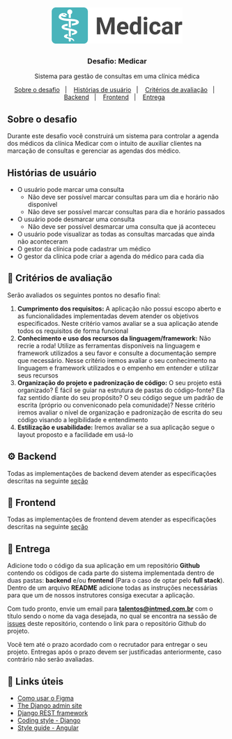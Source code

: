 <h1 align="center">
  <img alt="Fastfeet" title="Medicar" src="assets/logo.png" width="300px" />
</h1>

<h3 align="center">
  Desafio: Medicar
</h3>

<p align="center">Sistema para gestão de consultas em uma clínica médica</p>

<p align="center">
  <a href="#sobre-o-desafio">Sobre o desafio</a>&nbsp;&nbsp;&nbsp;|&nbsp;&nbsp;&nbsp;
  <a href="#histórias-de-usuário">Histórias de usuário</a>&nbsp;&nbsp;&nbsp;|&nbsp;&nbsp;&nbsp;
  <a href="#pencil-critérios-de-avaliação">Critérios de avaliação</a>&nbsp;&nbsp;&nbsp;|&nbsp;&nbsp;&nbsp;
  <a href="#gear-backend">Backend</a>&nbsp;&nbsp;&nbsp;|&nbsp;&nbsp;&nbsp;
  <a href="#art-frontend">Frontend</a>&nbsp;&nbsp;&nbsp;|&nbsp;&nbsp;&nbsp;
  <a href="#date-entrega">Entrega</a>&nbsp;&nbsp;&nbsp;
</p>

## Sobre o desafio

Durante este desafio você construirá um sistema para controlar a agenda dos médicos da clínica Medicar com o intuito de auxiliar clientes na marcação de consultas e gerenciar as agendas dos médico.

## Histórias de usuário

- O usuário pode marcar uma consulta
  - Não deve ser possível marcar consultas para um dia e horário não disponível
  - Não deve ser possível marcar consultas para dia e horário passados
- O usuário pode desmarcar uma consulta
  - Não deve ser possível desmarcar uma consulta que já aconteceu
- O usuário pode visualizar as todas as consultas marcadas que ainda não aconteceram
- O gestor da clínica pode cadastrar um médico
- O gestor da clínica pode criar a agenda do médico para cada dia

## :pencil: Critérios de avaliação

Serão avaliados os seguintes pontos no desafio final:

1. **Cumprimento dos requisitos:** A aplicação não possui escopo aberto e as funcionalidades implementadas devem atender os objetivos especificados. Neste critério vamos avaliar se a sua aplicação atende todos os requisitos de forma funcional
1. **Conhecimento e uso dos recursos da linguagem/framework:** Não recrie a roda! Utilize as ferramentas disponíveis na linguagem e framework utilizados a seu favor e consulte a documentação sempre que necessário. Nesse critério iremos avaliar o seu conhecimento na linguagem e framework utilizados e o empenho em entender e utilizar seus recursos
1. **Organização do projeto e padronização de código:** O seu projeto está organizado? É fácil se guiar na estrutura de pastas do código-fonte? Ela faz sentido diante do seu propósito? O seu código segue um padrão de escrita (próprio ou conveniconado pela comunidade)? Nesse critério iremos avaliar o nível de organização e padronização de escrita do seu código visando a legibilidade e entendimento
1. **Estilização e usabilidade:** Iremos avaliar se a sua aplicação segue o layout proposto e a facilidade em usá-lo

## :gear: Backend

Todas as implementações de backend devem atender as especificações descritas na seguinte [seção](backend/README.md)

## :art: Frontend

Todas as implementações de frontend devem atender as especificações descritas na seguinte [seção](frontend/README.md)

## :date: Entrega

Adicione todo o código da sua aplicação em um repositório **Github** contendo os códigos de cada parte do sistema implementada dentro de duas pastas: **backend** e/ou **frontend** (Para o caso de optar pelo **full stack**). Dentro de um arquivo **README** adicione todas as instruções necessárias para que um de nossos instrutores consiga executar a aplicação.

Com tudo pronto, envie um email para **talentos@intmed.com.br** com o título sendo o nome da vaga desejada, no qual se encontra na sessão de [issues](https://github.com/Intmed-Software/vagas/issues) deste repositório, contendo o link para o repositório Github do projeto.

Você tem até o prazo acordado com o recrutador para entregar o seu projeto. Entregas após o prazo devem ser justificadas anteriormente, caso contrário não serão avaliadas.

## :mega: Links úteis

- [Como usar o Figma](https://www.diolinux.com.br/2019/12/figma-ferramenta-design-prototipacao-navegador.html)
- [The Django admin site](https://docs.djangoproject.com/en/4.0/ref/contrib/admin/)
- [Django REST framework](https://www.django-rest-framework.org/)
- [Coding style - Django](https://docs.djangoproject.com/en/dev/internals/contributing/writing-code/coding-style/)
- [Style guide - Angular](https://angular.io/guide/styleguide)
